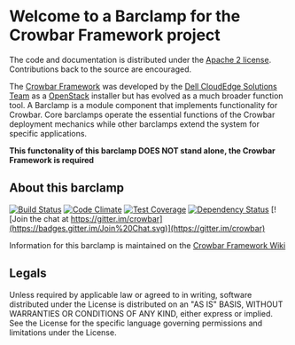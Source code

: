 Welcome to a Barclamp for the Crowbar Framework project
=======================================================

The code and documentation is distributed under the [Apache 2 license](http://www.apache.org/licenses/LICENSE-2.0.html).
Contributions back to the source are encouraged.

The [Crowbar Framework](https://github.com/crowbar/crowbar) was developed by the
[Dell CloudEdge Solutions Team](http://dell.com/openstack) as a [OpenStack](http://OpenStack.org) installer but has
evolved as a much broader function tool. A Barclamp is a module component that implements functionality for Crowbar.
Core barclamps operate the essential functions of the Crowbar deployment mechanics while other barclamps extend the
system for specific applications.

**This functonality of this barclamp DOES NOT stand alone, the Crowbar Framework is required**

About this barclamp
-------------------

[![Build Status](https://travis-ci.org/crowbar/barclamp-ipmi.svg?branch=master)](https://travis-ci.org/crowbar/barclamp-ipmi)
[![Code Climate](https://codeclimate.com/github/crowbar/barclamp-ipmi/badges/gpa.svg)](https://codeclimate.com/github/crowbar/barclamp-ipmi)
[![Test Coverage](https://codeclimate.com/github/crowbar/barclamp-ipmi/badges/coverage.svg)](https://codeclimate.com/github/crowbar/barclamp-ipmi)
[![Dependency Status](https://gemnasium.com/crowbar/barclamp-ipmi.svg)](https://gemnasium.com/crowbar/barclamp-ipmi)
[![Join the chat at https://gitter.im/crowbar](https://badges.gitter.im/Join%20Chat.svg)](https://gitter.im/crowbar)

Information for this barclamp is maintained on the [Crowbar Framework Wiki](https://github.com/crowbar/crowbar/wiki)

Legals
------

Unless required by applicable law or agreed to in writing, software distributed under the License is distributed on
an "AS IS" BASIS, WITHOUT WARRANTIES OR CONDITIONS OF ANY KIND, either express or implied. See the License for the
specific language governing permissions and limitations under the License.

